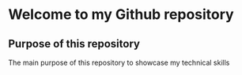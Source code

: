 <!--
**mrraj7/mrraj7** is a ✨ _special_ ✨ repository because its `README.md` (this file) appears on your GitHub profile.
-->

# Welcome to my Github repository

## Purpose of this repository

The main purpose of this repository to showcase my technical skills


